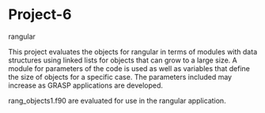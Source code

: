 # Project-6
rangular 

This project evaluates the objects for rangular in terms of modules with data structures using linked lists for objects that can grow to a large size.  A module for parameters of the code is used as well as variables that define the size of objects for a specific case.  The parameters included may increase as GRASP applications are developed. 

rang_objects1.f90 are evaluated for use in the rangular application.
